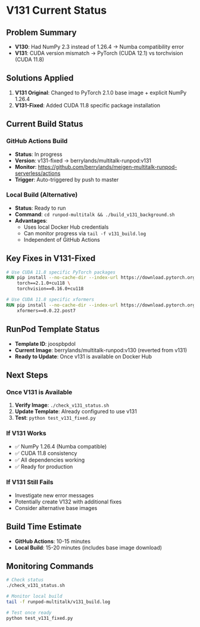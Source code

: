 # V131 Current Status

## Problem Summary
- **V130**: Had NumPy 2.3 instead of 1.26.4 → Numba compatibility error
- **V131**: CUDA version mismatch → PyTorch (CUDA 12.1) vs torchvision (CUDA 11.8)

## Solutions Applied
1. **V131 Original**: Changed to PyTorch 2.1.0 base image + explicit NumPy 1.26.4
2. **V131-Fixed**: Added CUDA 11.8 specific package installation

## Current Build Status

### GitHub Actions Build
- **Status**: In progress
- **Version**: v131-fixed → berrylands/multitalk-runpod:v131
- **Monitor**: https://github.com/berrylands/meigen-multitalk-runpod-serverless/actions
- **Trigger**: Auto-triggered by push to master

### Local Build (Alternative)
- **Status**: Ready to run
- **Command**: `cd runpod-multitalk && ./build_v131_background.sh`
- **Advantages**: 
  - Uses local Docker Hub credentials
  - Can monitor progress via `tail -f v131_build.log`
  - Independent of GitHub Actions

## Key Fixes in V131-Fixed
```dockerfile
# Use CUDA 11.8 specific PyTorch packages
RUN pip install --no-cache-dir --index-url https://download.pytorch.org/whl/cu118 \
    torch==2.1.0+cu118 \
    torchvision==0.16.0+cu118

# Use CUDA 11.8 specific xformers
RUN pip install --no-cache-dir --index-url https://download.pytorch.org/whl/cu118 \
    xformers==0.0.22.post7
```

## RunPod Template Status
- **Template ID**: joospbpdol
- **Current Image**: berrylands/multitalk-runpod:v130 (reverted from v131)
- **Ready to Update**: Once v131 is available on Docker Hub

## Next Steps

### Once V131 is Available
1. **Verify Image**: `./check_v131_status.sh`
2. **Update Template**: Already configured to use v131
3. **Test**: `python test_v131_fixed.py`

### If V131 Works
- ✅ NumPy 1.26.4 (Numba compatible)
- ✅ CUDA 11.8 consistency
- ✅ All dependencies working
- ✅ Ready for production

### If V131 Still Fails
- Investigate new error messages
- Potentially create V132 with additional fixes
- Consider alternative base images

## Build Time Estimate
- **GitHub Actions**: 10-15 minutes
- **Local Build**: 15-20 minutes (includes base image download)

## Monitoring Commands
```bash
# Check status
./check_v131_status.sh

# Monitor local build
tail -f runpod-multitalk/v131_build.log

# Test once ready
python test_v131_fixed.py
```